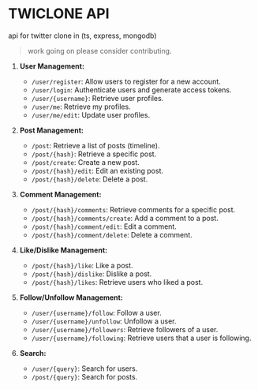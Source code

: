 # TWICLONE API

api for twitter clone in (ts, express, mongodb)
> work going on please consider contributing.



1. **User Management:**
   - `/user/register`: Allow users to register for a new account.
   - `/user/login`: Authenticate users and generate access tokens.
   - `/user/{username}`: Retrieve user profiles.
   - `/user/me`: Retrieve my profiles.
   - `/user/me/edit`: Update user profiles.

2. **Post Management:**
   - `/post`: Retrieve a list of posts (timeline).
   - `/post/{hash}`: Retrieve a specific post.
   - `/post/create`: Create a new post.
   - `/post/{hash}/edit`: Edit an existing post.
   - `/post/{hash}/delete`: Delete a post.

3. **Comment Management:**
   - `/post/{hash}/comments`: Retrieve comments for a specific post.
   - `/post/{hash}/comments/create`: Add a comment to a post.
   - `/post/{hash}/comment/edit`: Edit a comment.
   - `/post/{hash}/comment/delete`: Delete a comment.

4. **Like/Dislike Management:**
   - `/post/{hash}/like`: Like a post.
   - `/post/{hash}/dislike`: Dislike a post.
   - `/post/{hash}/likes`: Retrieve users who liked a post.

5. **Follow/Unfollow Management:**
   - `/user/{username}/follow`: Follow a user.
   - `/user/{username}/unfollow`: Unfollow a user.
   - `/user/{username}/followers`: Retrieve followers of a user.
   - `/user/{username}/following`: Retrieve users that a user is following.

6. **Search:**
   - `/user/{query}`: Search for users.
   - `/post/{query}`: Search for posts.

